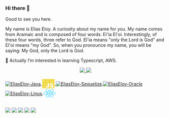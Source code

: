 ### Hi there 👋

Good to see you here.

My name is Elias Eloy. 
A curiosity about my name for you. 
My name comes from Aramaic and is composed of four words: El'ia El'oi. 
Interestingly, of these four words, three refer to God. 
El'ia means "only the Lord is God" and El'oi means "my God". 
So, when you pronounce my name, you will be saying: My God, only the Lord is God.

🌱 Actually I’m interested in learning Typescript, AWS.

<div align="center">
  <a href="https://github.com/eliaseloy">
  <img height="180em" src="https://github-readme-stats.vercel.app/api?username=eliaseloy&show_icons=true&theme=dark&include_all_commits=true&count_private=true"/>
  <img height="180em" src="https://github-readme-stats.vercel.app/api/top-langs/?username=eliaseloy&layout=compact&langs_count=7&theme=dark"/>
</div>

<div style="display: inline_block"><br>
  <img align="center" alt="EliasEloy-Java" height="30" width="40" src="https://cdn.jsdelivr.net/gh/devicons/devicon/icons/java/java-original.svg" />
  <img align="center" alt="EliasEloy-Js" height="30" width="40" src="https://raw.githubusercontent.com/devicons/devicon/master/icons/javascript/javascript-plain.svg">
  <img align="center" alt="EliasEloy-Sequelize" height="80" width="90" src="https://cdn.jsdelivr.net/gh/devicons/devicon/icons/sequelize/sequelize-plain-wordmark.svg"/>
  <img align="center" alt="EliasEloy-Oracle" height="80" width="90" src="https://cdn.jsdelivr.net/gh/devicons/devicon/icons/oracle/oracle-original.svg" />
  <img align="center" alt="EliasEloy-Linus" height="40" width="50" src="https://cdn.jsdelivr.net/gh/devicons/devicon/icons/linux/linux-original.svg" />
  <img align="center" alt="EliasEloy-React" height="30" width="40" src="https://raw.githubusercontent.com/devicons/devicon/master/icons/react/react-original.svg">
</div>
 
  ##
 
<div> 
  <a href="https://instagram.com/elias.eloy" target="_blank"><img src="https://img.shields.io/badge/-Instagram-%23E4405F?style=for-the-badge&logo=instagram&logoColor=white" target="_blank"></a>
 	<a href="https://www.telegram.com/eliaseloy" target="_blank"><img src="https://img.shields.io/badge/Telegram-2CA5E0?style=for-the-badge&logo=telegram&logoColor=white" target="_blank"></a>
 <a href="https://discord.gg/EliasEloy#6735" target="_blank"><img src="https://img.shields.io/badge/Discord-7289DA?style=for-the-badge&logo=discord&logoColor=white" target="_blank"></a> 
  <a href = "mailto:eliaseloylima@gmail.com"><img src="https://img.shields.io/badge/-Gmail-%23333?style=for-the-badge&logo=gmail&logoColor=white" target="_blank"></a>
  <a href="https://www.linkedin.com/in/elias-eloy-b7b64355" target="_blank"><img src="https://img.shields.io/badge/-LinkedIn-%230077B5?style=for-the-badge&logo=linkedin&logoColor=white" target="_blank"></a> 
 
 
</div>


<!--
**eliaseloy/eliaseloy** is a ✨ _special_ ✨ repository because its `README.md` (this file) appears on your GitHub profile.

Here are some ideas to get you started:

- 🔭 I’m currently working on ...
- 🌱 I’m currently learning ...
- 👯 I’m looking to collaborate on ...
- 🤔 I’m looking for help with ...
- 💬 Ask me about ...
- 📫 How to reach me: ...
- 😄 Pronouns: ...
- ⚡ Fun fact: ...
-->
